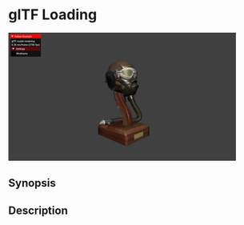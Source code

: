 # glTF Loading

<img src="../../screenshots/gltfloading.jpg" height="256px">

## Synopsis


## Description
